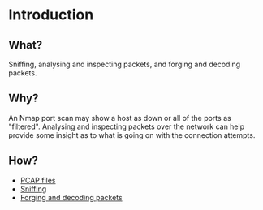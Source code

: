 # Introduction

## What?

Sniffing, analysing and inspecting packets, and forging and decoding packets.

## Why?

An Nmap port scan may show a host as down or all of the ports as "filtered". Analysing and inspecting 
packets over the network can help provide some insight as to what is going on with the connection attempts.

## How?

* [PCAP files](pcap.md)
* [Sniffing](sniffing.md)
* [Forging and decoding packets](forging.md)


